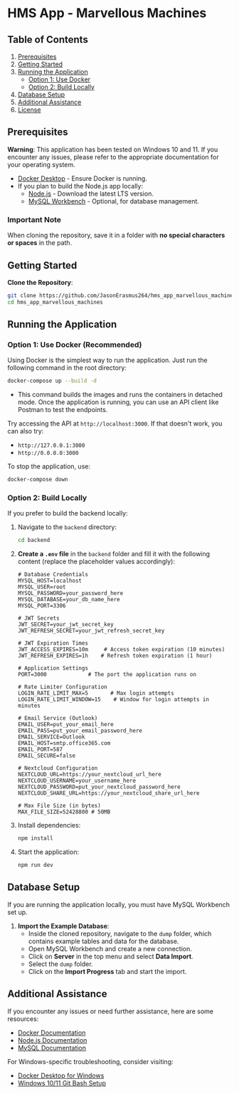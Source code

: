 # HMS App - Marvellous Machines

## Table of Contents

1. [Prerequisites](#prerequisites)
2. [Getting Started](#getting-started)
3. [Running the Application](#running-the-application)
   - [Option 1: Use Docker](#option-1-use-docker-recommended)
   - [Option 2: Build Locally](#option-2-build-locally)
4. [Database Setup](#database-setup)
5. [Additional Assistance](#additional-assistance)
6. [License](#license)

## Prerequisites

**Warning**: This application has been tested on Windows 10 and 11. If you encounter any issues, please refer to the appropriate documentation for your operating system.

- [Docker Desktop](https://www.docker.com/products/docker-desktop) - Ensure Docker is running.
- If you plan to build the Node.js app locally:
  - [Node.js](https://nodejs.org/en/) - Download the latest LTS version.
  - [MySQL Workbench](https://dev.mysql.com/downloads/workbench/) - Optional, for database management.

### Important Note

When cloning the repository, save it in a folder with **no special characters or spaces** in the path.

## Getting Started

**Clone the Repository**:
   ```bash
   git clone https://github.com/JasonErasmus264/hms_app_marvellous_machines.git
   cd hms_app_marvellous_machines
   ```

## Running the Application

### Option 1: Use Docker (Recommended)

Using Docker is the simplest way to run the application. Just run the following command in the root directory:
```bash
docker-compose up --build -d
```
- This command builds the images and runs the containers in detached mode. Once the application is running, you can use an API client like Postman to test the endpoints.

Try accessing the API at `http://localhost:3000`. If that doesn't work, you can also try:
- `http://127.0.0.1:3000`
- `http://0.0.0.0:3000`

To stop the application, use:
```bash
docker-compose down
```

### Option 2: Build Locally

If you prefer to build the backend locally:
1. Navigate to the `backend` directory:
   ```bash
   cd backend
   ```
2. **Create a `.env` file** in the `backend` folder and fill it with the following content (replace the placeholder values accordingly):
   ```
   # Database Credentials
   MYSQL_HOST=localhost
   MYSQL_USER=root
   MYSQL_PASSWORD=your_password_here
   MYSQL_DATABASE=your_db_name_here
   MYSQL_PORT=3306

   # JWT Secrets
   JWT_SECRET=your_jwt_secret_key
   JWT_REFRESH_SECRET=your_jwt_refresh_secret_key

   # JWT Expiration Times
   JWT_ACCESS_EXPIRES=10m     # Access token expiration (10 minutes)
   JWT_REFRESH_EXPIRES=1h    # Refresh token expiration (1 hour)

   # Application Settings
   PORT=3000             # The port the application runs on

   # Rate Limiter Configuration
   LOGIN_RATE_LIMIT_MAX=5       # Max login attempts
   LOGIN_RATE_LIMIT_WINDOW=15    # Window for login attempts in minutes

   # Email Service (Outlook)
   EMAIL_USER=put_your_email_here
   EMAIL_PASS=put_your_email_password_here
   EMAIL_SERVICE=Outlook
   EMAIL_HOST=smtp.office365.com
   EMAIL_PORT=587
   EMAIL_SECURE=false

   # Nextcloud Configuration 
   NEXTCLOUD_URL=https://your_nextcloud_url_here 
   NEXTCLOUD_USERNAME=your_username_here
   NEXTCLOUD_PASSWORD=put_your_nextcloud_password_here
   NEXTCLOUD_SHARE_URL=https://your_nextcloud_share_url_here 

   # Max File Size (in bytes) 
   MAX_FILE_SIZE=52428800 # 50MB
   ```
3. Install dependencies:
   ```bash
   npm install
   ```
4. Start the application:
   ```bash
   npm run dev
   ```

## Database Setup

If you are running the application locally, you must have MySQL Workbench set up.

1. **Import the Example Database**:
   - Inside the cloned repository, navigate to the `dump` folder, which contains example tables and data for the database.
   - Open MySQL Workbench and create a new connection.
   - Click on **Server** in the top menu and select **Data Import**.
   - Select the `dump` folder.
   - Click on the **Import Progress** tab and start the import.

## Additional Assistance

If you encounter any issues or need further assistance, here are some resources:

- [Docker Documentation](https://docs.docker.com/get-started/)
- [Node.js Documentation](https://nodejs.org/en/docs/)
- [MySQL Documentation](https://dev.mysql.com/doc/)

For Windows-specific troubleshooting, consider visiting:

- [Docker Desktop for Windows](https://docs.docker.com/desktop/windows/)
- [Windows 10/11 Git Bash Setup](https://www.atlassian.com/git/tutorials/git-bash)


